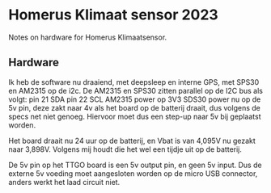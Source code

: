 # Homerus Klimaat sensor 2023
Notes on hardware for Homerus Klimaatsensor. 

## Hardware




Ik heb de software nu draaiend, met deepsleep en interne GPS,  met  SPS30 en AM2315 op de i2c.
De AM2315 en SPS30 zitten parallel op de I2C bus als volgt:
 pin 21 SDA
 pin 22 SCL
 AM2315 power op 3V3
 SDS30 power nu op de 5v pin, deze zakt naar 4v als het board op de batterij draait, dus volgens de specs net niet genoeg. Hiervoor moet dus een step-up naar 5v bij geplaatst worden.

Het board draait nu 24 uur op de batterij, en Vbat is van 4,095V nu gezakt naar 3,898V. Volgens mij houdt die het wel een tijdje uit op de batterij.

De 5v pin op het TTGO board is een 5v output pin, en geen 5v input. Dus de externe 5v voeding moet aangesloten worden op de micro USB connector, anders werkt het laad circuit niet.
